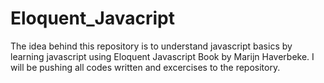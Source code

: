 # Eloquent_Javacript
The idea behind this repository is to understand javascript basics by learning javascript using Eloquent Javascript Book by Marijn Haverbeke. I will be pushing all codes written and excercises to the repository. 
